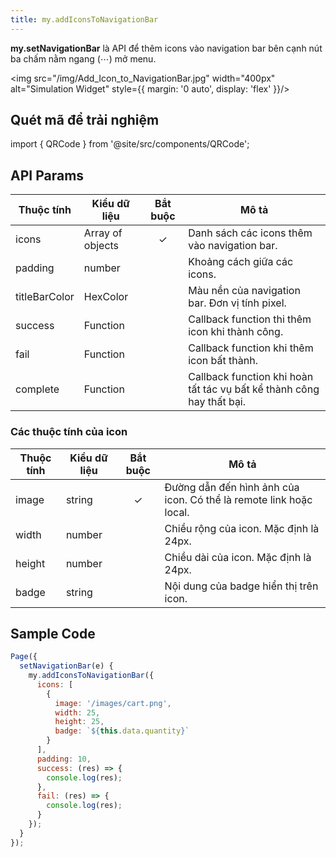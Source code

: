 ```yaml
---
title: my.addIconsToNavigationBar
---
```


**my.setNavigationBar** là API để thêm icons vào navigation bar bên cạnh nút ba chấm nằm ngang (⋯) mở menu.

<img src="/img/Add_Icon_to_NavigationBar.jpg" width="400px" alt="Simulation Widget" style={{ margin: '0 auto', display: 'flex' }}/>

## Quét mã để trải nghiệm

import { QRCode } from '@site/src/components/QRCode';

<QRCode page="pages/api/add-to-cart/index" />

## API Params

| Thuộc tính    | Kiểu dữ liệu     | Bắt buộc | Mô tả                                                                 |
| ------------- | ---------------- | :------: | --------------------------------------------------------------------- |
| icons         | Array of objects |    ✓     | Danh sách các icons thêm vào navigation bar.                          |
| padding       | number           |          | Khoảng cách giữa các icons.                                           |
| titleBarColor | HexColor         |          | Màu nền của navigation bar. Đơn vị tính pixel.                        |
| success       | Function         |          | Callback function thi thêm icon khi thành công.                       |
| fail          | Function         |          | Callback function khi thêm icon bất thành.                            |
| complete      | Function         |          | Callback function khi hoàn tất tác vụ bất kể thành công hay thất bại. |

### Các thuộc tính của icon

| Thuộc tính | Kiểu dữ liệu | Bắt buộc | Mô tả                                                              |
| ---------- | ------------ | :------: | ------------------------------------------------------------------ |
| image      | string       |    ✓     | Đường dẫn đến hình ảnh của icon. Có thể là remote link hoặc local. |
| width      | number       |          | Chiều rộng của icon. Mặc định là 24px.                             |
| height     | number       |          | Chiều dài của icon. Mặc định là 24px.                              |
| badge      | string       |          | Nội dung của badge hiển thị trên icon.                             |

## Sample Code

```js
Page({
  setNavigationBar(e) {
    my.addIconsToNavigationBar({
      icons: [
        {
          image: '/images/cart.png',
          width: 25,
          height: 25,
          badge: `${this.data.quantity}`
        }
      ],
      padding: 10,
      success: (res) => {
        console.log(res);
      },
      fail: (res) => {
        console.log(res);
      }
    });
  }
});
```
